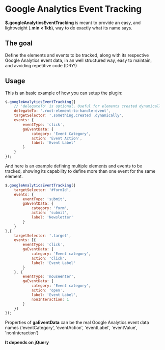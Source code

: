# Google Analytics Event Tracking

**$.googleAnalyticsEventTracking** is meant to provide an easy, and lightweight (**.min < 1kb**), way to do exactly what its name says.

## The goal

Define the elements and events to be tracked, along with its respective Google Analytics event data, in an well structured way, easy to maintain, and avoiding repetitive code (DRY!)

## Usage

This is an basic example of how you can setup the plugin:

```javascript
$.googleAnalyticsEventTracking({
    // 'delegateTo' is optional. Useful for elements created dynamically
    delegateTo: '.root-element-to-handle-event',
    targetSelector: '.something.created .dynamically',
    events: {
        eventType: 'click',
        gaEventData: {
            category: 'Event Category',
            action: 'Event Action',
            label: 'Event Label'
        }
    }
});
```

And here is an example defining multiple elements and events to be tracked, showing its capability to define more than one event for the same element.

```javascript
$.googleAnalyticsEventTracking({
    targetSelector: '#formId',
    events: {
        eventType: 'submit',
        gaEventData: {
            category: 'form',
            action: 'submit',
            label: 'Newsletter'
        }
    }
},{
    targetSelector: '.target',
    events: [{
        eventType: 'click',
        gaEventData: {
            category: 'Event category',
            action: 'click',
            label: 'Event Label'
        }
    }, {
        eventType: 'mouseenter',
        gaEventData: {
            category: 'Event category',
            action: 'open',
            label: 'Event Label',
            nonInteraction: 1
        }
    }]
});
```
Properties of **gaEventData** can be the real Google Analytics event data names ('eventCategory', 'eventAction', 'eventLabel', 'eventValue', 'nonInteraction')

**It depends on jQuery**
